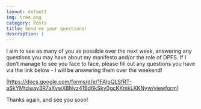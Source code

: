 ```yaml
---
layout: default
img: tree.png
category: Posts
title: Send me your questions!
description: |
---
```

I aim to see as many of you as possible over the next week, answering any questions you may have about my manifesto and/or the role of DPFS. If I don’t manage to see you face to face, please fill out any questions you have via the link below - I will be answering them over the weekend!

[https://docs.google.com/forms/d/e/1FAIpQLSfRT-aSkYMtdway3R7aXvwX8Nyz41Bd6kSky0gcKKmkLKKNyw/viewform]

Thanks again, and see you soon!
